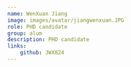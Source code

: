 ```yaml
---
name: WenXuan Jiang 
image: images/avatar/jiangwenxuan.JPG
role: PHD candidate
group: alum
description: PHD candidate
links:
    github: JWX824
---
```

